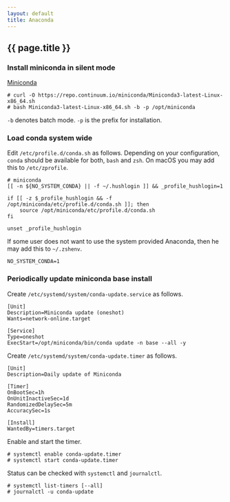 ```yaml
---
layout: default
title: Anaconda
---
```


## {{ page.title }}

### Install miniconda in silent mode

[Miniconda](https://conda.io/miniconda.html)

    # curl -O https://repo.continuum.io/miniconda/Miniconda3-latest-Linux-x86_64.sh
    # bash Miniconda3-latest-Linux-x86_64.sh -b -p /opt/miniconda

`-b` denotes batch mode.
`-p` is the prefix for installation.

### Load conda system wide

Edit `/etc/profile.d/conda.sh` as follows.
Depending on your configuration, `conda` should be available for both, `bash`
and `zsh`.
On macOS you may add this to `/etc/zprofile`.

    # miniconda
    [[ -n ${NO_SYSTEM_CONDA} || -f ~/.hushlogin ]] && _profile_hushlogin=1

    if [[ -z $_profile_hushlogin && -f /opt/miniconda/etc/profile.d/conda.sh ]]; then
        source /opt/miniconda/etc/profile.d/conda.sh
    fi

    unset _profile_hushlogin

If some user does not want to use the system provided Anaconda, then he may add this to `~/.zshenv`.

    NO_SYSTEM_CONDA=1

### Periodically update miniconda base install

Create `/etc/systemd/system/conda-update.service` as follows.

    [Unit]
    Description=Miniconda update (oneshot)
    Wants=network-online.target

    [Service]
    Type=oneshot
    ExecStart=/opt/miniconda/bin/conda update -n base --all -y

Create `/etc/systemd/system/conda-update.timer` as follows.

    [Unit]
    Description=Daily update of Miniconda

    [Timer]
    OnBootSec=1h
    OnUnitInactiveSec=1d
    RandomizedDelaySec=5m
    AccuracySec=1s

    [Install]
    WantedBy=timers.target

Enable and start the timer.

    # systemctl enable conda-update.timer
    # systemctl start conda-update.timer

Status can be checked with `systemctl` and `journalctl`.

    # systemctl list-timers [--all]
    # journalctl -u conda-update
